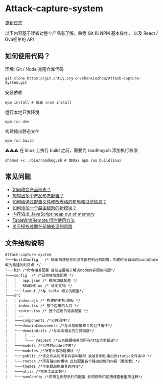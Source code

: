 # Attack-capture-system

[更新日志](./CHANGELOG.md)

以下内容基于读者对整个产品有了解，熟悉 Git 和 NPM 基本操作， 以及 React / Dva相关的 API

## 如何使用代码？
环境: Git / Node
克隆仓库代码
```shell
git clone https://git.antiy.org.cn/chenxinzhou/Attack-Capture-System.git
```
安装依赖 
```shell
npm install # 或者 cnpm install
```
运行本地开发环境
```shell
npm run dev 
```
构建输出静态文件
```shell
npm run build
```
⚠️⚠️⚠️ 在 linux 上执行 build 之前，需要为 roadhog.sh 添加执行权限

```shell
chomod +x ./bin/roadhog.sh # 或执行 npm run buildlinux
```
## 常见问题

* [如何改变产品形态？](/docs/HOW_TO_CHANGE_PRODUCT_TYPE.md)
* [想输出多个产品形态配置？](/docs/HOW_OUTPUT_MUL_APP_CONFIG.md)
* [如何给通过配置文件修改表格的布局和过滤信息？](/docs/HOW_CONFIG_LAYOUT.md)
* [如何添加一个路由级别的新模块？](/docs/HOW_TO_ADD_ROUTE_MODULE.md)
* [内存溢出 JavaScript heap out of memory](/docs/OUT_OF_MEMORY.md)
* [TableWithRemote 组件使用方法](./src/domainComponents/TableWithRemote/README.md)
* [关于授权过期在前端处理的思路](/docs/ABOUT_LICENCE_OVERDUE_HANDLE.md)

## 文件结构说明
```
Attack-capture-system
└───buildConfig   /* 输出构建信息到浏览器控制台的配置，构建时会自动将buildDate改为构建的时间点 */
└───bin /*命令相关配置 目前主要用于解决node内存限制问题*/
└───config  /* 产品模块加载配置 */
│   │   app.json /* 模块加载配置 */
│   │   README.md /* 说明文档 */
│   └───layout /*与 table 相关的配置*/
└───src
|   | index.ejs /* 构建的HTML模板 */
|   | index.tsx /* 整个应用的入口 */
|   | router.tsx /* 整个应用的路由配置 */ 
|   | ... 
|   └───components /*公共组件*/
|   └───domainComponents /*与业务直接相关的公共组件*/
|   └───domainUtils /*与业务相关的工具函数*/
│   │    │ ...   
│   │    └─── request /*业务数据相关的所有http请求管道*/
|   └───models /*公共的model位置*/
|   └───modules /*所有业务功能模块 */
|   └───public /*该文件夹内所有内容构建时 会被复制到输出的static文件夹中 */
|   └───routes /*所有路由的模块 此处配置各个路由加载的内容（懒加载）*/
|   └───themes /*与主题颜色相关的内容*/
|   └───utils /*常用工具函数*/
|   └───navConfig /*页面左侧导航栏的配置 如何修改和使用请查看里面注释*/
```

